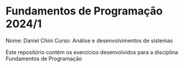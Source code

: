 # Fundamentos de Programação 2024/1

Nome: Daniel Chini
Curso: Análise e desenvolvimentos de sistemas

Este repositório contém os exercícios desenvolvidos para a disciplina Fundamentos de Programação


